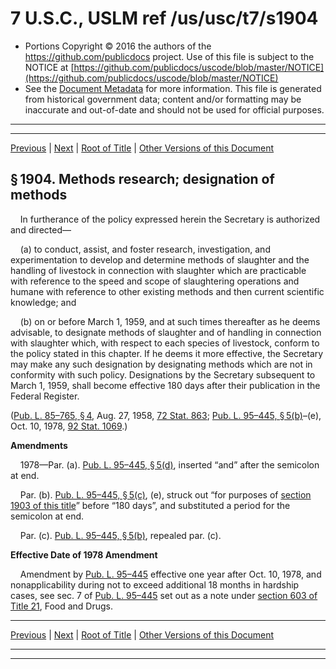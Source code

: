 ---
---

# 7 U.S.C., USLM ref /us/usc/t7/s1904

* Portions Copyright © 2016 the authors of the https://github.com/publicdocs project.
  Use of this file is subject to the NOTICE at [https://github.com/publicdocs/uscode/blob/master/NOTICE](https://github.com/publicdocs/uscode/blob/master/NOTICE)
* See the [Document Metadata](././../../../..//README.md) for more information.
  This file is generated from historical government data; content and/or formatting may be inaccurate and out-of-date and should not be used for official purposes.

----------
----------

[Previous](./../../../..//us/usc/t7/ch48/m__us_usc_t7_s1903.md) | [Next](./../../../..//us/usc/t7/ch48/m__us_usc_t7_s1905.md) | [Root of Title](./../../../../) | [Other Versions of this Document](https://publicdocs.github.io/go/links?ns=uslm&ref=%2Fus%2Fusc%2Ft7%2Fs1904)

## § 1904. Methods research; designation of methods

    In furtherance of the policy expressed herein the Secretary is authorized and directed—

    (a) to conduct, assist, and foster research, investigation, and experimentation to develop and determine methods of slaughter and the handling of livestock in connection with slaughter which are practicable with reference to the speed and scope of slaughtering operations and humane with reference to other existing methods and then current scientific knowledge; and

    (b) on or before March 1, 1959, and at such times thereafter as he deems advisable, to designate methods of slaughter and of handling in connection with slaughter which, with respect to each species of livestock, conform to the policy stated in this chapter. If he deems it more effective, the Secretary may make any such designation by designating methods which are not in conformity with such policy. Designations by the Secretary subsequent to March 1, 1959, shall become effective 180 days after their publication in the Federal Register.

([Pub. L. 85–765, § 4][/us/pl/85/765/s4], Aug. 27, 1958, [72 Stat. 863][/us/stat/72/863]; [Pub. L. 95–445, § 5(b)][/us/pl/95/445/s5/b]–(e), Oct. 10, 1978, [92 Stat. 1069][/us/stat/92/1069].)

 __Amendments__ 

    1978—Par. (a). [Pub. L. 95–445, § 5(d)][/us/pl/95/445/s5/d], inserted “and” after the semicolon at end.

    Par. (b). [Pub. L. 95–445, § 5(c)][/us/pl/95/445/s5/c], (e), struck out “for purposes of [section 1903 of this title][/us/usc/t7/s1903]” before “180 days”, and substituted a period for the semicolon at end.

    Par. (c). [Pub. L. 95–445, § 5(b)][/us/pl/95/445/s5/b], repealed par. (c).

 __Effective Date of 1978 Amendment__ 

    Amendment by [Pub. L. 95–445][/us/pl/95/445] effective one year after Oct. 10, 1978, and nonapplicability during not to exceed additional 18 months in hardship cases, see sec. 7 of [Pub. L. 95–445][/us/pl/95/445] set out as a note under [section 603 of Title 21][/us/usc/t21/s603], Food and Drugs.

----------

[Previous](./../../../..//us/usc/t7/ch48/m__us_usc_t7_s1903.md) | [Next](./../../../..//us/usc/t7/ch48/m__us_usc_t7_s1905.md) | [Root of Title](./../../../../) | [Other Versions of this Document](https://publicdocs.github.io/go/links?ns=uslm&ref=%2Fus%2Fusc%2Ft7%2Fs1904)

----------
----------

[/us/pl/85/765/s4]: https://publicdocs.github.io/go/links?ns=uslm&ref=%2Fus%2Fpl%2F85%2F765%2Fs4
[/us/stat/72/863]: https://publicdocs.github.io/go/links?ns=uslm&ref=%2Fus%2Fstat%2F72%2F863
[/us/pl/95/445/s5/b]: https://publicdocs.github.io/go/links?ns=uslm&ref=%2Fus%2Fpl%2F95%2F445%2Fs5%2Fb
[/us/stat/92/1069]: https://publicdocs.github.io/go/links?ns=uslm&ref=%2Fus%2Fstat%2F92%2F1069
[/us/pl/95/445/s5/d]: https://publicdocs.github.io/go/links?ns=uslm&ref=%2Fus%2Fpl%2F95%2F445%2Fs5%2Fd
[/us/pl/95/445/s5/c]: https://publicdocs.github.io/go/links?ns=uslm&ref=%2Fus%2Fpl%2F95%2F445%2Fs5%2Fc
[/us/usc/t7/s1903]: https://publicdocs.github.io/go/links?ns=uslm&ref=%2Fus%2Fusc%2Ft7%2Fs1903
[/us/pl/95/445/s5/b]: https://publicdocs.github.io/go/links?ns=uslm&ref=%2Fus%2Fpl%2F95%2F445%2Fs5%2Fb
[/us/pl/95/445]: https://publicdocs.github.io/go/links?ns=uslm&ref=%2Fus%2Fpl%2F95%2F445
[/us/pl/95/445]: https://publicdocs.github.io/go/links?ns=uslm&ref=%2Fus%2Fpl%2F95%2F445
[/us/usc/t21/s603]: https://publicdocs.github.io/go/links?ns=uslm&ref=%2Fus%2Fusc%2Ft21%2Fs603


